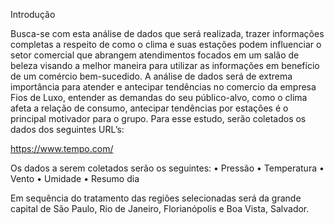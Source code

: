 Introdução


Busca-se com esta análise de dados que será realizada, trazer informações completas a respeito de como o clima e suas estações podem influenciar o setor comercial que abrangem atendimentos focados em um salão de beleza visando a melhor maneira para utilizar as informações em benefício de um comércio bem-sucedido.
A análise de dados será de extrema importância para atender e antecipar tendências no comercio da empresa Fios de Luxo, entender as demandas do seu público-alvo, como o clima afeta a relação de consumo, antecipar tendências por estações é o principal motivador para o grupo.
Para esse estudo, serão coletados os dados dos seguintes
URL’s:

https://www.tempo.com/

Os dados a serem coletados serão os seguintes:
•	Pressão
•	Temperatura
•	Vento
•	Umidade
•	Resumo dia

Em sequência do tratamento das regiões selecionadas será da grande capital de São Paulo, Rio de Janeiro, Florianópolis e Boa Vista, Salvador.
